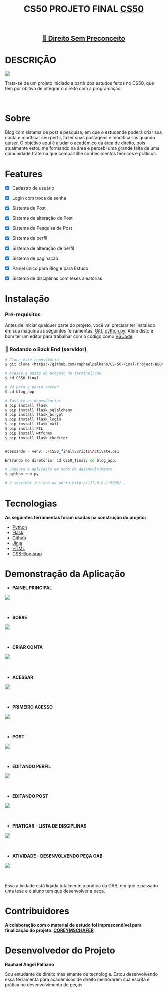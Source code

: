 <h1 align="center">CS50 PROJETO FINAL <a  href="https://cs50.harvard.edu/x/2020/project/#:~:text=https://www.howtogeek.com/205742/how-to-record-your-windows-mac-linux-android-or-ios-screen/">CS50</a> </h1> <br>
 


<h2 align="center">
    <a href="#">🔗 Direito Sem Preconceito</a>
</h2>

# DESCRIÇÃO 
<img src="https://img.shields.io/badge/BLOG-DIREITO%20SEM%20PRECONCEITO-7159c1"/>
<p>Trata-se de um projeto iniciado a partir  dos estudos feitos no CS50, que tem por objtivo de integrar o direito com a programação.</p><br>




# Sobre
<p class="text-justify"> 
Blog com sistema de post e pesquisa, em que o estudande poderá criar sua conta e modficar seu perfil, fazer suas postagens e modifica-las quando quiser. 
O objetivo aqui é ajudar o acadêmico da área de direito, pois atualmente estou me formando na área e percebi uma grande falta de uma comunidade fraterna que compartilhe conhecimentos teóricos e práticos.
</p>



# Features

- [x] Cadastro de usuário
- [x] Login com troca de senha 
- [x] Sistema de Post
- [x] Sistema de alteração de Post
- [x] Sistema de Pesquisa de Post
- [x] Sistema de perfil
- [x] Sistema de alteração de perfil
- [x] Sistema de paginação
- [x] Painel único para Blog e para Estudo
- [x] Sistema de disciplinas com teses aleatórias




# Instalação
### Pré-requisitos

Antes de iniciar qualquer parte do projeto,  você vai precisar ter instalado em sua máquina as seguintes ferramentas:
[Git](https://git-scm.com)), [python.py](https://www.python.org/downloads/). 
Além disto é bom ter um editor para trabalhar com o código como [VSCode](https://code.visualstudio.com/)

### 🎲 Rodando o Back End (servidor)

```bash
# Clone este repositório
$ git clone <https://github.com/raphaelpalhano/CS-50-Final-Project-BLOG-APP>

# Acesse a pasta do projeto no terminal/cmd
$ cd CS50_final

# Vá para a pasta server
$ cd blog_app

# Instale as dependências
$ pip install flask
$ pip install flask_sqlalchemy
$ pip install flask_bcrypt
$ pip install flask_login
$ pip install flask_mail
$ pip install PIL
$ pip install wtforms 
$ pip install flask_ckeditor


Acessando - venv: .\CS50_final\Scripts\Activate.ps1 

Entrando no diretório: cd CS50_final; cd blog_app.

# Execute a aplicação em modo de desenvolvimento
$ python run.py

# O servidor inciará na porta:http://127.0.0.1:5000/ - 
```


# Tecnologias
<strong>As seguintes ferramentas foram usadas na construção do projeto:</strong>

- [Python](https://www.python.org/)
- [Flask](https://flask.palletsprojects.com/en/1.1.x/)
- [Github](https://github.com/)
- [Jinja](https://jinja.palletsprojects.com/en/2.10.x/templates/)
- [HTML](https://html.spec.whatwg.org/)
- [CSS-Bootsrap](https://getbootstrap.com/docs/4.5/components/alerts/)


# Demonstração da Aplicação

- <strong>PAINEL PRINCIPAL</strong>

<img src="application/static/imagens/painelblog.png"/><br><br><br>


- <strong>SOBRE</strong>

<img src="application/static/imagens/sobre.png"/><br><br><br>


- <strong>CRIAR CONTA</strong>

<img src="application/static/imagens/criarconta.png"/><br><br><br>


- <strong>ACESSAR</strong>

<img src="application/static/imagens/acessarconta.png"/><br><br><br>


- <strong>PRIMEIRO ACESSO</strong>

<img src="application/static/imagens/primeiroacesso.png"/><br><br><br>



- <strong>POST</strong>

<img src="application/static/imagens/post.png"/><br><br><br>




- <strong>EDITANDO PERFIL</strong>

<img src="application/static/imagens/alterarperfil.png"/><br><br><br>


- <strong>EDITANDO POST</strong>

<img src="application/static/imagens/editandopost.png"/><br><br><br>


- <strong>PRATICAR - LISTA DE DISCIPLINAS</strong>

<img src="application/static/imagens/listadisciplinas.png"/><br><br><br>


- <strong>ATIVIDADE - DESENVOLVENDO PEÇA OAB</strong>

<img src="application/static/imagens/exerciciotese.png"/><br><br><br>

<p> Essa atividade está ligada totalmente a prática da OAB, em que é passado uma tese e o aluno tem que desenvolver a peça. </p>



# Contribuidores

<strong>A colaboração com o material de estudo foi imprescendível para finalização do projeto. <a  href="https://github.com/CoreyMSchafer">COREYMSCHAFER</a></strong>


# Desenvolvedor do Projeto

<strong> Raphael Angel Palhano </strong>
<p class="text-justify"> Sou estudante de direito mas amante de tecnologia. Estou desenvolvendo essa ferramenta para acadêmicos de direito melhorarem sua escrita e prática no desenvolvimento de peças </p>


